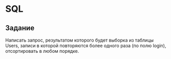 # SQL 

## Задание
Написать запрос, результатом которого будет выборка из таблицы Users, 
записи в которой повторяются более одного раза (по полю login), отсортировать в любом порядке.
